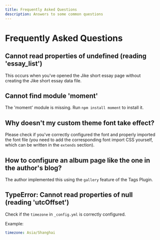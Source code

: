 ```yaml
---
title: Frequently Asked Questions
description: Answers to some common questions
---
```


# Frequently Asked Questions

## Cannot read properties of undefined (reading 'essay_list')

This occurs when you've opened the Jike short essay page without creating the Jike short essay data file.

## Cannot find module 'moment'

The 'moment' module is missing. Run `npm install moment` to install it.

## Why doesn't my custom theme font take effect?

Please check if you've correctly configured the font and properly imported the font file (you need to add the corresponding font import CSS yourself, which can be written in the `extends` section).

## How to configure an album page like the one in the author's blog?

The author implemented this using the `gallery` feature of the Tags Plugin.

## TypeError: Cannot read properties of null (reading 'utcOffset')

Check if the `timezone` in `_config.yml` is correctly configured.

Example:
```yaml
timezone: Asia/Shanghai
```
